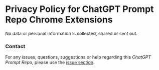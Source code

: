 # Privacy Policy for ChatGPT Prompt Repo Chrome Extensions

No data or personal information is collected, shared or sent out.

### Contact

For any issues, questions, suggestions or help regarding this _ChatGPT Prompt Repo_, please use the [issue section](https://github.com/ivostoykov/ChatGPTPromptRepo/issues).